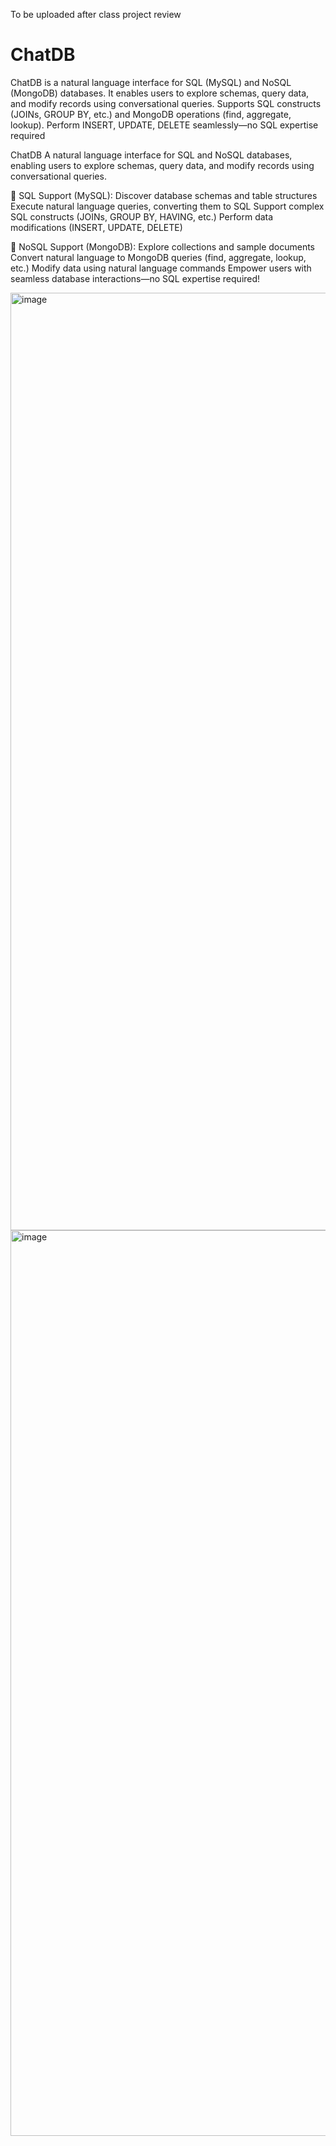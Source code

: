 To be uploaded after class project review

# ChatDB
ChatDB is a natural language interface for SQL (MySQL) and NoSQL (MongoDB) databases. It enables users to explore schemas, query data, and modify records using conversational queries. Supports SQL constructs (JOINs, GROUP BY, etc.) and MongoDB operations (find, aggregate, lookup). Perform INSERT, UPDATE, DELETE seamlessly—no SQL expertise required



ChatDB
A natural language interface for SQL and NoSQL databases, enabling users to explore schemas, query data, and modify records using conversational queries.

🔹 SQL Support (MySQL):
Discover database schemas and table structures
Execute natural language queries, converting them to SQL
Support complex SQL constructs (JOINs, GROUP BY, HAVING, etc.)
Perform data modifications (INSERT, UPDATE, DELETE)

🔹 NoSQL Support (MongoDB):
Explore collections and sample documents
Convert natural language to MongoDB queries (find, aggregate, lookup, etc.)
Modify data using natural language commands
Empower users with seamless database interactions—no SQL expertise required! 

<img width="1500" alt="image" src="https://github.com/user-attachments/assets/0cb5ab6d-9667-403f-be02-585ef31e8765" />

<img width="1449" alt="image" src="https://github.com/user-attachments/assets/77c5a657-0cf1-4493-8c82-3b13d40ffb39" />




